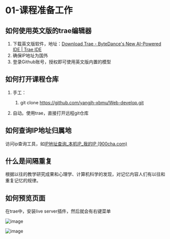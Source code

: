 # 01-课程准备工作

## 如何使用英文版的trae编辑器

1. 下载英文版软件，地址：[Download Trae - ByteDance&apos;s New AI-Powered IDE | Trae IDE](https://traeide.com/download/)
2. 确保IP地址为国外
3. 登录Github账号，授权即可使用英文版内置的模型

## 如何打开课程仓库

1. 手工：

    1. git clone https://github.com/yangjh-xbmu/Web-develop.git

2. 自动。使用trae，直接打开远程git仓库

## 如何查询IP地址归属地

访问ip查询工具，如[IP地址查询_本机IP_我的IP (900cha.com)](https://ip.900cha.com/)

## 什么是间隔重复

根据以往的教学研究成果和心理学、计算机科学的发现，对记忆内容人们有以往和重复记忆的规律。

## 如何预览页面

在trae中，安装live server插件，然后就会有右键菜单

![image](assets/image-20250305122507-szh07e4.png)

![image](assets/image-20250305122523-50scf6e.png)
